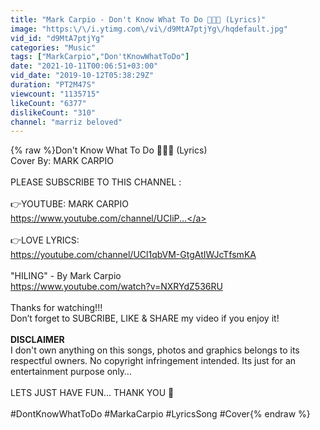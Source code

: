 ```yaml
---
title: "Mark Carpio - Don't Know What To Do 💝💝💝 (Lyrics)"
image: "https:\/\/i.ytimg.com\/vi\/d9MtA7ptjYg\/hqdefault.jpg"
vid_id: "d9MtA7ptjYg"
categories: "Music"
tags: ["MarkCarpio","Don'tKnowWhatToDo"]
date: "2021-10-11T00:06:51+03:00"
vid_date: "2019-10-12T05:38:29Z"
duration: "PT2M47S"
viewcount: "1135715"
likeCount: "6377"
dislikeCount: "310"
channel: "marriz beloved"
---
```

{% raw %}Don't Know What To Do 💝💝💝 (Lyrics)<br />Cover By: MARK CARPIO<br /><br />PLEASE SUBSCRIBE TO THIS CHANNEL :<br /><br />👉YOUTUBE: MARK CARPIO<br /><a rel="nofollow" target="blank" href="https://www.youtube.com/channel/UCIiP...">https://www.youtube.com/channel/UCIiP...</a><br /><br />👉LOVE LYRICS: <br /><a rel="nofollow" target="blank" href="https://youtube.com/channel/UCl1qbVM-GtgAtIWJcTfsmKA">https://youtube.com/channel/UCl1qbVM-GtgAtIWJcTfsmKA</a><br /><br />&quot;HILING&quot; - By Mark Carpio<br /><a rel="nofollow" target="blank" href="https://www.youtube.com/watch?v=NXRYdZ536RU">https://www.youtube.com/watch?v=NXRYdZ536RU</a><br /><br />Thanks for watching!!!<br /> Don’t forget to SUBCRIBE, LIKE &amp; SHARE my video if you enjoy it!<br /><br />**DISCLAIMER**<br />I don't own anything on this songs, photos and graphics belongs to its respectful owners. No copyright infringement intended. Its just for an entertainment purpose only…<br /><br />LETS JUST HAVE FUN... THANK YOU 🥰 <br /><br />#DontKnowWhatToDo  #MarkaCarpio #LyricsSong #Cover{% endraw %}
